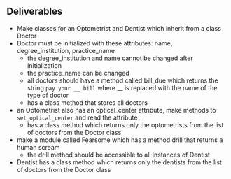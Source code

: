 ## Deliverables

- Make classes for an Optometrist and Dentist which inherit from a class Doctor
- Doctor must be initialized with these attributes: name, degree_institution, practice_name
  - the degree_institution and name cannot be changed after initialization
  - the practice_name can be changed
  - all doctors should have a method called bill_due which returns the string `pay your __ bill` where __ is replaced with the name of the type of doctor
  - has a class method that stores all doctors
- an Optometrist also has an optical_center attribute, make methods to `set_optical_center` and read the attribute
  - has a class method which returns only the optometrists from the list of doctors from the Doctor class
- make a module called Fearsome which has a method drill that returns a human scream
  - the drill method should be accessible to all instances of Dentist
- Dentist has a class method which returns only the dentists from the list of doctors from the Doctor class
